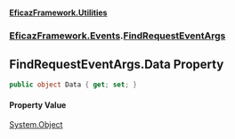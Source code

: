 #### [EficazFramework.Utilities](EficazFrameworkUtilities.md 'EficazFramework Utilities')
### [EficazFramework.Events](EficazFrameworkUtilities.md#EficazFramework.Events 'EficazFramework.Events').[FindRequestEventArgs](EficazFramework.Events/FindRequestEventArgs.md 'EficazFramework.Events.FindRequestEventArgs')

## FindRequestEventArgs.Data Property

```csharp
public object Data { get; set; }
```

#### Property Value
[System.Object](https://docs.microsoft.com/en-us/dotnet/api/System.Object 'System.Object')